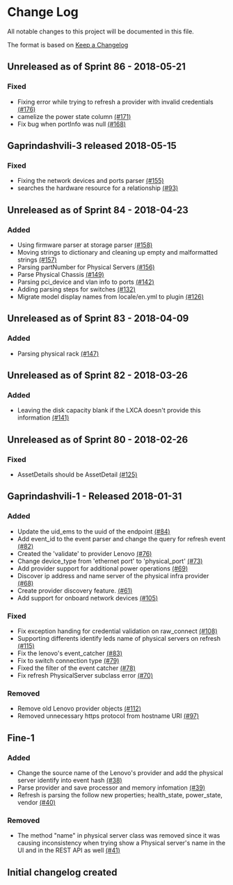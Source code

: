 # Change Log

All notable changes to this project will be documented in this file.

The format is based on [Keep a Changelog](http://keepachangelog.com/en/1.0.0/)


## Unreleased as of Sprint 86 - 2018-05-21

### Fixed
- Fixing error while trying to refresh a provider with invalid credentials [(#176)](https://github.com/ManageIQ/manageiq-providers-lenovo/pull/176)
- camelize the power state column [(#171)](https://github.com/ManageIQ/manageiq-providers-lenovo/pull/171)
- Fix bug when portInfo was null [(#168)](https://github.com/ManageIQ/manageiq-providers-lenovo/pull/168)

## Gaprindashvili-3 released 2018-05-15

### Fixed
- Fixing the network devices and ports parser [(#155)](https://github.com/ManageIQ/manageiq-providers-lenovo/pull/155)
- searches the hardware resource for a relationship [(#93)](https://github.com/ManageIQ/manageiq-providers-lenovo/pull/93)

## Unreleased as of Sprint 84 - 2018-04-23

### Added
- Using firmware parser at storage parser [(#158)](https://github.com/ManageIQ/manageiq-providers-lenovo/pull/158)
- Moving strings to dictionary and cleaning up empty and malformatted strings [(#157)](https://github.com/ManageIQ/manageiq-providers-lenovo/pull/157)
- Parsing partNumber for Physical Servers [(#156)](https://github.com/ManageIQ/manageiq-providers-lenovo/pull/156)
- Parse Physical Chassis [(#149)](https://github.com/ManageIQ/manageiq-providers-lenovo/pull/149)
- Parsing pci_device and vlan info to ports [(#142)](https://github.com/ManageIQ/manageiq-providers-lenovo/pull/142)
- Adding parsing steps for switches [(#132)](https://github.com/ManageIQ/manageiq-providers-lenovo/pull/132)
- Migrate model display names from locale/en.yml to plugin [(#126)](https://github.com/ManageIQ/manageiq-providers-lenovo/pull/126)

## Unreleased as of Sprint 83 - 2018-04-09

### Added
- Parsing physical rack [(#147)](https://github.com/ManageIQ/manageiq-providers-lenovo/pull/147)

## Unreleased as of Sprint 82 - 2018-03-26

### Added
- Leaving the disk capacity blank if the LXCA doesn't provide this information [(#141)](https://github.com/ManageIQ/manageiq-providers-lenovo/pull/141)

## Unreleased as of Sprint 80 - 2018-02-26

### Fixed
- AssetDetails should be AssetDetail [(#125)](https://github.com/ManageIQ/manageiq-providers-lenovo/pull/125)

## Gaprindashvili-1 - Released 2018-01-31

### Added
- Update the uid_ems to the uuid of the endpoint [(#84)](https://github.com/ManageIQ/manageiq-providers-lenovo/pull/84)
- Add event_id to the event parser and change the query for refresh event [(#82)](https://github.com/ManageIQ/manageiq-providers-lenovo/pull/82)
- Created the 'validate' to provider Lenovo [(#76)](https://github.com/ManageIQ/manageiq-providers-lenovo/pull/76)
- Change device_type from 'ethernet port' to 'physical_port' [(#73)](https://github.com/ManageIQ/manageiq-providers-lenovo/pull/73)
- Add provider support for additional power operations [(#69)](https://github.com/ManageIQ/manageiq-providers-lenovo/pull/69)
- Discover ip address and name server of the physical infra provider [(#68)](https://github.com/ManageIQ/manageiq-providers-lenovo/pull/68)
- Create provider discovery feature. [(#61)](https://github.com/ManageIQ/manageiq-providers-lenovo/pull/61)
- Add support for onboard network devices [(#105)](https://github.com/ManageIQ/manageiq-providers-lenovo/pull/105)

### Fixed
- Fix exception handing for credential validation on raw_connect [(#108)](https://github.com/ManageIQ/manageiq-providers-lenovo/pull/108)
- Supporting differents identify leds name of physical servers on refresh [(#115)](https://github.com/ManageIQ/manageiq-providers-lenovo/pull/115)
- Fix the lenovo's event_catcher [(#83)](https://github.com/ManageIQ/manageiq-providers-lenovo/pull/83)
- Fix to switch connection type [(#79)](https://github.com/ManageIQ/manageiq-providers-lenovo/pull/79)
- Fixed the filter of the  event catcher [(#78)](https://github.com/ManageIQ/manageiq-providers-lenovo/pull/78)
- Fix refresh PhysicalServer subclass error [(#70)](https://github.com/ManageIQ/manageiq-providers-lenovo/pull/70)

### Removed
- Remove old Lenovo provider objects [(#112)](https://github.com/ManageIQ/manageiq-providers-lenovo/pull/112)
- Removed unnecessary https protocol from hostname URI [(#97)](https://github.com/ManageIQ/manageiq-providers-lenovo/pull/97)

## Fine-1

### Added
- Change the source name of the Lenovo's provider and add the physical server identify into event hash [(#38)](https://github.com/ManageIQ/manageiq-providers-lenovo/pull/38)
- Parse provider and save processor and memory infomation [(#39)](https://github.com/ManageIQ/manageiq-providers-lenovo/pull/39)
- Refresh is parsing the follow new properties; health_state, power_state, vendor [(#40)](https://github.com/ManageIQ/manageiq-providers-lenovo/pull/40)

### Removed
- The method "name" in physical server class was removed since it was causing inconsistency when trying show a Physical server's name in the UI and in the REST API as well [(#41)](https://github.com/ManageIQ/manageiq-providers-lenovo/pull/41)

## Initial changelog created
